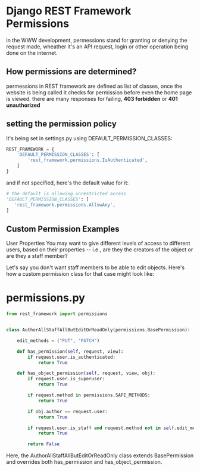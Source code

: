 # Django REST Framework Permissions
in the WWW development, permessions stand for granting or denying the request made, wheather it's an API request, login or other operation being done on the internet.
  
## How permissions are determined?
permessions in REST framework are defined as list of classes, once the website is being called it checks for permission before even the home page is viewed.
there are many responses for failing, **403 forbidden** or **401 unauthorized**

## setting the permission policy
it's being set in settings.py using DEFAULT_PERMISSION_CLASSES:
```python
REST_FRAMEWORK = {
    'DEFAULT_PERMISSION_CLASSES': [
        'rest_framework.permissions.IsAuthenticated',
    ]
}
```
and if not specified, here's the default value for it:
```python
# the default is allowing unrestricted access
'DEFAULT_PERMISSION_CLASSES': [
   'rest_framework.permissions.AllowAny',
]
```
## Custom Permission Examples
User Properties
You may want to give different levels of access to different users, based on their properties -- i.e., are they the creators of the object or are they a staff member?

Let's say you don't want staff members to be able to edit objects. Here's how a custom permission class for that case might look like:

# permissions.py

```python
from rest_framework import permissions


class AuthorAllStaffAllButEditOrReadOnly(permissions.BasePermission):

    edit_methods = ("PUT", "PATCH")

    def has_permission(self, request, view):
        if request.user.is_authenticated:
            return True

    def has_object_permission(self, request, view, obj):
        if request.user.is_superuser:
            return True

        if request.method in permissions.SAFE_METHODS:
            return True

        if obj.author == request.user:
            return True

        if request.user.is_staff and request.method not in self.edit_methods:
            return True

        return False
```
Here, the AuthorAllStaffAllButEditOrReadOnly class extends BasePermission and overrides both has_permission and has_object_permission.
